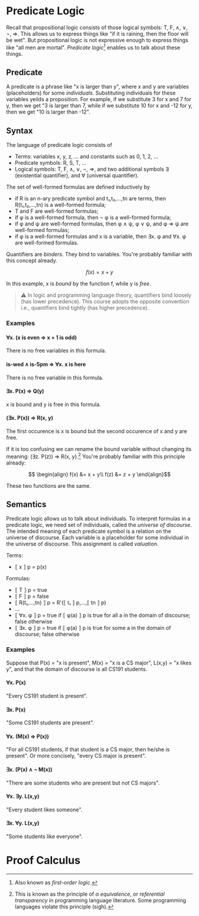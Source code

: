 # Predicate Logic

Recall that propositional logic consists of those logical symbols: T, F, ∧, ∨, ¬, ⇒.
This allows us to express things like "if it is raining, then the floor will be wet".
But propositional logic is not expressive enough to express things like "all men are mortal".
*Predicate logic*[^1] enables us to talk about these things.

## Predicate

A predicate is a phrase like "x is larger than y", where x and y are variables (placeholders) for some *individuals*.
Substituting individuals for these variables yeilds a proposition.
For example, if we substitute 3 for x and 7 for y, then we get "3 is larger than 7, while if we substitute 10 for x and -12 for y, then we get "10 is larger than -12".

## Syntax

The language of predicate logic consists of
- Terms: variables x, y, z, ... and constants such as 0, 1, 2, ...
- Predicate symbols: R, S, T, ...
- Logical symbols: T, F, ∧, ∨, ¬, ⇒, and two additional symbols ∃ (existential quantifier), and ∀ (universal quantifier).

The set of well-formed formulas are defined inductively by
- if R is an n-ary predicate symbol and t₁,t₂,...,tn are terms, then R(t₁,t₂,...,tn) is a well-formed formula;
- T and F are well-formed formulas;
- if φ is a well-formed formula, then ¬ φ is a well-formed formula;
- if φ and ψ are well-formed formulas, then φ ∧ ψ, φ ∨ ψ, and φ ⇒ ψ are well-formed formulas;
- if φ is a well-formed formulas and x is a variable, then ∃x. φ and ∀x. φ are well-formed formulas.

Quantifiers are *binders*.
They bind to variables.
You're probably familiar with this concept already.

```math
  f(x) = x + y
```

In this example, x is *bound* by the function f, while y is *free*.

> :warning: In logic and programming language theory, quantifiers bind loosely (has lower precedence).
> This course adopts the opposite convention i.e., quantifiers bind tightly (has higher precedence).

### Examples

#### ∀x. (x is even ⇒ x + 1 is odd)

There is no free variables in this formula.

#### is-wed ∧ is-5pm ⇒ ∀x. x is here

There is no free variable in this formula.

#### ∃x. P(x) ⇒ Q(y)

x is bound and y is free in this formula.

#### (∃x. P(x)) ⇒ R(x, y)

The first occurence is x is bound but the second occurence of x and y are free.

If it is too confusing we can rename the bound variable without changing its meaning: (∃z. P(z)) ⇒ R(x, y).[^2]
You're probably familiar with this principle already:

```math
  \begin{align}
    f(x) &= x + y\\
    f(z) &= z + y
  \end{align}
```

These two functions are the same.

## Semantics

Predicate logic allows us to talk about individuals.
To interpret formulas in a predicate logic, we need set of individuals, called the *universe of discourse*.
The intended meaning of each predicate symbol is a relation on the universe of discourse.
Each variable is a placeholder for some individual in the universe of discourse.
This assignment is called *valuation*.

Terms:
- ⟦ x ⟧ p = p(x)

Formulas:
- ⟦ T ⟧ p = true
- ⟦ F ⟧ p = false
- ⟦ R(t₁,...,tn) ⟧ p = R'(⟦ t₁ ⟧ p,...,⟦ tn ⟧ p)
- ...
- ⟦ ∀x. φ ⟧ p = true if ⟦ φ(a) ⟧ p is true for all a in the domain of discourse; false otherwise
- ⟦ ∃x. φ ⟧ p = true if ⟦ φ(a) ⟧ p is true for some a in the domain of discourse; false otherwise

### Examples

Suppose that P(x) = "x is present", M(x) = "x is a CS major", L(x,y) = "x likes y", and that the domain of discourse is all CS191 students.

#### ∀x. P(x)

"Every CS191 student is present".

#### ∃x. P(x)

"Some CS191 students are present".

#### ∀x. (M(x) ⇒ P(x))

"For all CS191 students, if that student is a CS major, then he/she is present".
Or more concisely, "every CS major is present".

#### ∃x. (P(x) ∧ ¬ M(x))

"There are some students who are present but not CS majors".

#### ∀x. ∃y. L(x,y)

"Every student likes someone".

#### ∃x. ∀y. L(x,y)

"Some students like everyone".

# Proof Calculus

[^1]: Also known as *first-order logic*. 
[^2]: This is known as the principle of *α equivalence*, or *referential transparency* in programming language literature. Some programming languages violate this principle (sigh).
